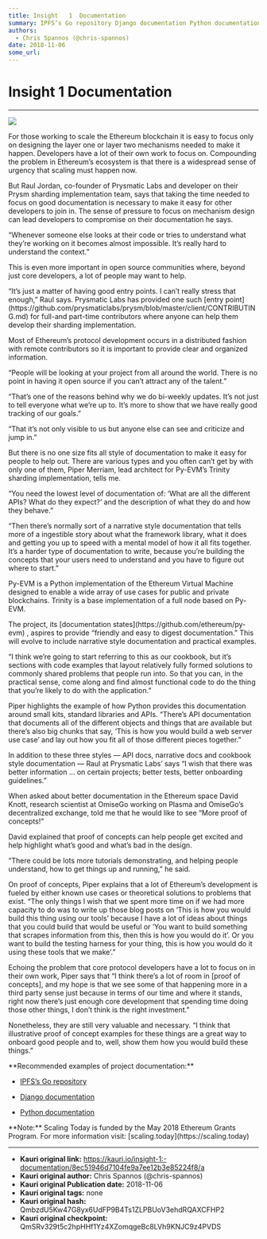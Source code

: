 ```yaml
---
title: Insight   1  Documentation
summary: IPFS’s Go repository Django documentation Python documentation
authors:
  - Chris Spannos (@chris-spannos)
date: 2018-11-06
some_url: 
---
```


# Insight   1  Documentation



----


![](https://cdn-images-1.medium.com/max/1600/1*LmBD9OaRAJPnBYBoZwyZMw.jpeg)


<p>For those working to scale the Ethereum blockchain it is easy to focus only on designing the layer one or layer two mechanisms needed to make it happen. Developers have a lot of their own work to focus on. Compounding the problem in Ethereum’s ecosystem is that there is a widespread sense of urgency that scaling must happen now.


<p>But Raul Jordan, co-founder of Prysmatic Labs and developer on their Prysm sharding implementation team, says that taking the time needed to focus on good documentation is necessary to make it easy for other developers to join in.
The sense of pressure to focus on mechanism design can lead developers to compromise on their documentation he says. 


<p>“Whenever someone else looks at their code or tries to understand what they’re working on it becomes almost impossible. It’s really hard to understand the context.”


<p>This is even more important in open source communities where, beyond just core developers, a lot of people may want to help.


<p>“It’s just a matter of having good entry points. I can’t really stress that enough,” Raul says.
Prysmatic Labs has provided one such [entry point](https://github.com/prysmaticlabs/prysm/blob/master/client/CONTRIBUTING.md) for full-and part-time contributors where anyone can help them develop their sharding implementation.


<p>Most of Ethereum’s protocol development occurs in a distributed fashion with remote contributors so it is important to provide clear and organized information.


<p>“People will be looking at your project from all around the world. There is no point in having it open source if you can’t attract any of the talent.”


<p>“That’s one of the reasons behind why we do bi-weekly updates. It’s not just to tell everyone what we’re up to. It’s more to show that we have really good tracking of our goals.”


<p>“That it’s not only visible to us but anyone else can see and criticize and jump in.”


<p>But there is no one size fits all style of documentation to make it easy for people to help out. There are various types and you often can’t get by with only one of them, Piper Merriam, lead architect for Py-EVM’s Trinity sharding implementation, tells me.


<p>“You need the lowest level of documentation of: ‘What are all the different APIs? What do they expect?’ and the description of what they do and how they behave.”


<p>“Then there’s normally sort of a narrative style documentation that tells more of a ingestible story about what the framework library, what it does and getting you up to speed with a mental model of how it all fits together. It’s a harder type of documentation to write, because you’re building the concepts that your users need to understand and you have to figure out where to start.”


<p>Py-EVM is a Python implementation of the Ethereum Virtual Machine designed to enable a wide array of use cases for public and private blockchains. Trinity is a base implementation of a full node based on Py-EVM.


<p>The project, its [documentation states](https://github.com/ethereum/py-evm) , aspires to provide “friendly and easy to digest documentation.” This will evolve to include narrative style documentation and practical examples.


<p>“I think we’re going to start referring to this as our cookbook, but it’s sections with code examples that layout relatively fully formed solutions to commonly shared problems that people run into. So that you can, in the practical sense, come along and find almost functional code to do the thing that you’re likely to do with the application.”


<p>Piper highlights the example of how Python provides this documentation around small kits, standard libraries and APIs.
“There’s API documentation that documents all of the different objects and things that are available but there’s also big chunks that say, ‘This is how you would build a web server use case’ and lay out how you fit all of those different pieces together.”


<p>In addition to these three styles — API docs, narrative docs and cookbook style documentation — Raul at Prysmatic Labs’ says “I wish that there was better information … on certain projects; better tests, better onboarding guidelines.”


<p>When asked about better documentation in the Ethereum space David Knott, research scientist at OmiseGo working on Plasma and OmiseGo’s decentralized exchange, told me that he would like to see “More proof of concepts!”


<p>David explained that proof of concepts can help people get excited and help highlight what’s good and what’s bad in the design.


<p>“There could be lots more tutorials demonstrating, and helping people understand, how to get things up and running,” he said.


<p>On proof of concepts, Piper explains that a lot of Ethereum’s development is fueled by either known use cases or theoretical solutions to problems that exist. “The only things I wish that we spent more time on if we had more capacity to do was to write up those blog posts on ‘This is how you would build this thing using our tools’ because I have a lot of ideas about things that you could build that would be useful or ‘You want to build something that scrapes information from this, then this is how you would do it’. Or you want to build the testing harness for your thing, this is how you would do it using these tools that we make’.”


<p>Echoing the problem that core protocol developers have a lot to focus on in their own work, Piper says that “I think there’s a lot of room in [proof of concepts], and my hope is that we see some of that happening more in a third party sense just because in terms of our time and where it stands, right now there’s just enough core development that spending time doing those other things, I don’t think is the right investment.”


<p>Nonetheless, they are still very valuable and necessary. “I think that illustrative proof of concept examples for these things are a great way to onboard good people and to, well, show them how you would build these things.”
 

<p>**Recommended examples of project documentation:** 

 *  [IPFS’s Go repository](https://github.com/ipfs/go-ipfs) 


 *  [Django documentation](https://docs.djangoproject.com/en/2.1/) 


 *  [Python documentation](https://docs.python.org/3/) 
 

<p>
**Note:** Scaling Today is funded by the May 2018 Ethereum Grants Program. For more information visit: [scaling.today](https://scaling.today) 



---

- **Kauri original link:** https://kauri.io/insight-1:-documentation/8ec51946d7104fe9a7ee12b3e85224f8/a
- **Kauri original author:** Chris Spannos (@chris-spannos)
- **Kauri original Publication date:** 2018-11-06
- **Kauri original tags:** none
- **Kauri original hash:** QmbzdU5Kw47G8yx6UdFP9B4Ts1ZLPBUoV3ehdRQAXCFHP2
- **Kauri original checkpoint:** QmSRv329t5c2hpHHf1Yz4XZomqgeBc8LVh9KNJC9z4PVDS



